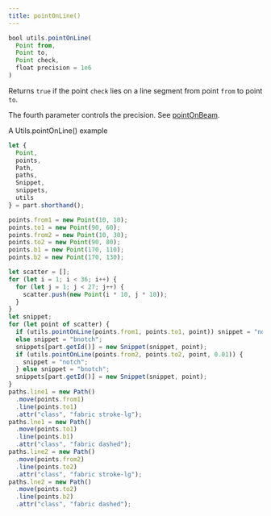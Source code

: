```yaml
---
title: pointOnLine()
---
```


```js
bool utils.pointOnLine(
  Point from, 
  Point to, 
  Point check, 
  float precision = 1e6
)
```

Returns `true` if the point `check` lies on a line segment from point `from` to point `to`.

The fourth parameter controls the precision. See [pointOnBeam](/reference/api/utils/pointonbeam).

<Example part="utils_pointonline">
A Utils.pointOnLine() example
</Example>

```js
let {
  Point,
  points,
  Path,
  paths,
  Snippet,
  snippets,
  utils
} = part.shorthand();

points.from1 = new Point(10, 10);
points.to1 = new Point(90, 60);
points.from2 = new Point(10, 30);
points.to2 = new Point(90, 80);
points.b1 = new Point(170, 110);
points.b2 = new Point(170, 130);

let scatter = [];
for (let i = 1; i < 36; i++) {
  for (let j = 1; j < 27; j++) {
    scatter.push(new Point(i * 10, j * 10));
  }
}
let snippet;
for (let point of scatter) {
  if (utils.pointOnLine(points.from1, points.to1, point)) snippet = "notch";
  else snippet = "bnotch";
  snippets[part.getId()] = new Snippet(snippet, point);
  if (utils.pointOnLine(points.from2, points.to2, point, 0.01)) {
    snippet = "notch";
  } else snippet = "bnotch";
  snippets[part.getId()] = new Snippet(snippet, point);
}
paths.line1 = new Path()
  .move(points.from1)
  .line(points.to1)
  .attr("class", "fabric stroke-lg");
paths.lne1 = new Path()
  .move(points.to1)
  .line(points.b1)
  .attr("class", "fabric dashed");
paths.line2 = new Path()
  .move(points.from2)
  .line(points.to2)
  .attr("class", "fabric stroke-lg");
paths.lne2 = new Path()
  .move(points.to2)
  .line(points.b2)
  .attr("class", "fabric dashed");
```

